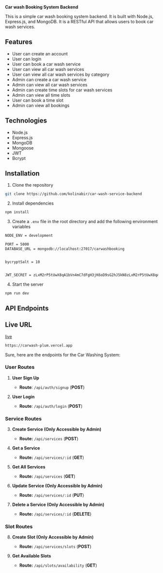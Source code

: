 **Car wash Booking System Backend**

This is a simple car wash booking system backend. It is built with Node.js, Express.js, and MongoDB. It is a RESTful API that allows users to book car wash services.

## Features

- User can create an account
- User can login
- User can book a car wash service
- User can view all car wash services
- User can view all car wash services by category
- Admin can create a car wash service
- Admin can view all car wash services
- Admin can create time slots for car wash services
- Admin can view all time slots
- User can book a time slot
- Admin can view all bookings

## Technologies

- Node.js
- Express.js
- MongoDB
- Mongoose
- JWT
- Bcrypt

## Installation

1. Clone the repository

```bash
git clone https://github.com/kolinabir/car-wash-service-backend
```

2. Install dependencies

```bash
npm install
```

3. Create a `.env` file in the root directory and add the following environment variables

```bash
NODE_ENV = development

PORT = 5000
DATABASE_URL = mongodb://localhost:27017/carwashbooking


bycryptSalt = 10


JWT_SECRET = zLxM2rP5tUwX8qA1bVn4mC7dFgH3jK6oD9sG2hJ5kN8zLxM2rP5tUwX8qA1bVn4mC7dFgH3jK6oD9sG2hJ5kN8
```

4. Start the server

```bash
npm run dev
```

## API Endpoints

## Live URL

[live](https://https://carwash-plum.vercel.app)

```bash
https://carwash-plum.vercel.app
```

Sure, here are the endpoints for the Car Washing System:

### User Routes

1. **User Sign Up**

   - **Route**: `/api/auth/signup` (**POST**)

2. **User Login**
   - **Route**: `/api/auth/login` (**POST**)

### Service Routes

3. **Create Service (Only Accessible by Admin)**

   - **Route:** `/api/services` (**POST**)

4. **Get a Service**

   - **Route:** `/api/services/:id` (**GET**)

5. **Get All Services**

   - **Route:** `/api/services` (**GET**)

6. **Update Service (Only Accessible by Admin)**

   - **Route:** `/api/services/:id` (**PUT**)

7. **Delete a Service (Only Accessible by Admin)**
   - **Route:** `/api/services/:id` (**DELETE**)

### Slot Routes

8. **Create Slot (Only Accessible by Admin)**

   - **Route:** `/api/services/slots` (**POST**)

9. **Get Available Slots**
   - **Route:** `/api/slots/availability` (**GET**)
